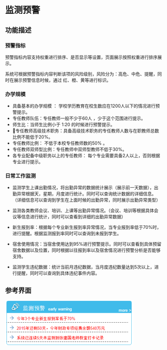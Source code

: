 # 监测预警

## 功能描述

### 预警指标

预警指标内容支持权重进行排序、是否显示等设置，页面展示按照权重进行排序展示。

系统可根据预警指标内容判断该项的风险级别，风险分为：高危、中危、提醒，同时在展示预警信息时候，通过 红、橙、黄等进行标识。

### 办学规模

* 具备基本的办学规模 ： 学校学历教育在校生数应在1200人以下的情况进行预警提示。
* 专任教师队伍：专任教师一般不少于60人 ，少于这个范围进行提示。
* 师生比：当师生比例小于 1:20 的时候进行预警提示。
* 专任教师高级技术职务：具备高级技术职务的专任教师人数与在职教师总数比例不能低于20%。
* 专任教师比例： 不低于本校专任教师数的50% 。
* 专任教师双师型比例：专任教师中双师型教师不低于30%。 
* 各专业配备中级职务以上的专任教师： 每个专业需要具备2人以上，否则根据专业进行提示。

### 日常工作监测

* 监测学生上课出勤情况，将出勤异常的数据统计展示（展示前一天数据），出勤异常根据天，星期，月度进行统计。同时可以查询统计数据的详细信息。（详细信息可以查询到学生在上面时候的出勤异常，同时展示出勤异常类型）
* 监测各类教师会议、培训、上课等出勤异常情况。（会议、培训等根据具体会议等信息进行统计，同时可以查看到详细的出勤异常数据）

* 新生报到率：根据每个专业新生报到率异常情况，当专业报到率低于70%时，进行提醒。根据监测报到率同时可以查询到未报到学生。

* 宿舍使用情况：当宿舍使用达到95%进行预警提示。同时可以查看到具体预留宿舍数据以及位置，同时根据以往报到率以及宿舍情况进行预警分析是否能够支持。

* 监测学生违纪数据：统计当前月违纪数据，当月度违纪数量达到5次以上，进行提醒，同时可以查询到具体违纪事件内容。


## 参考界面

![](/assets/image004.png)

